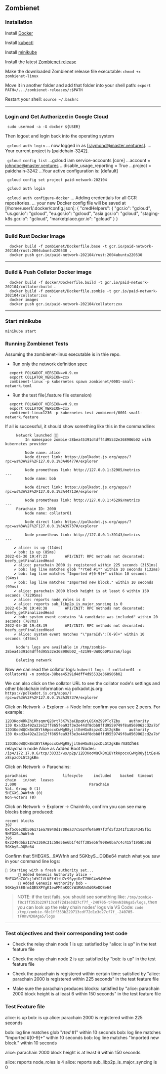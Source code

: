 ## Zombienet

### Installation

Install [Docker](https://docs.docker.com/engine/install/)

Install [kubectl](https://kubernetes.io/docs/tasks/tools/)

Install [minikube](https://minikube.sigs.k8s.io/docs/start/)

Install the latest [Zombienet release](https://github.com/paritytech/zombienet/releases)

Make the downloaded Zombienet release file executable:
`chmod +x zombienet-linux`

Move it in another folder and add that folder into your shell path:
`export PATH=/.../zombienet-releases/:$PATH`

Restart your shell: `source ~/.bashrc`

---

### Login and Get Authorized in Google Cloud

` sudo usermod -a -G docker ${USER}`

Then logout and login back into the operating system

` gcloud auth login`
... now logged in as [raymond@master.ventures].
... Your current project is [paidchain-3242].

` gcloud config list`
...gcloud iam service-accounts [core]
...account = johndoe@master.ventures
...disable_usage_reporting = True
...project = paidchain-3242
...Your active configuration is: [default]

` gcloud config set project paid-network-202104`

` gcloud auth login`

` gcloud auth configure-docker`
... Adding credentials for all GCR repositories.
... your new Docker config file will be saved at [/home/user1/.docker/config.json]:
{
"credHelpers": {
"gcr.io": "gcloud",
"us.gcr.io": "gcloud",
"eu.gcr.io": "gcloud",
"asia.gcr.io": "gcloud",
"staging-k8s.gcr.io": "gcloud",
"marketplace.gcr.io": "gcloud"
}
}

---

### Build Rust Docker image

```
  docker build -f zombienet/Dockerfile.base -t gcr.io/paid-network-202104/rust:2004ubuntu220530 .
  docker push gcr.io/paid-network-202104/rust:2004ubuntu220530
```

---

### Build & Push Collator Docker image

```
  docker build -f docker/Dockerfile.build -t gcr.io/paid-network-202104/collator:build .
  docker build -f zombienet/Dockerfile.zombie -t gcr.io/paid-network-202104/collator:zxx .
  docker images
  docker push gcr.io/paid-network-202104/collator:zxx
```

---

### Start minikube

`minikube start`

### Running Zombienet Tests

Assuming the zombienet-linux executable is in thie repo.

-   Run only the network definition spec

```
  export POLKADOT_VERSION=v0.9.xx
  export COLLATOR_VERSION=zxx
  zombienet-linux -p kubernetes spawn zombienet/0001-small-network.toml
```

-   Run the test file(.feature file extension)

```
  export POLKADOT_VERSION=v0.9.xx
  export COLLATOR_VERSION=zxx
  zombienet-linux1236 -p kubernetes test zombienet/0001-small-network.feature
```

If all is successful, it should show something like this in the commandline:

```
	 Network launched 🚀🚀
		 In namespace zombie-38bea45391d4dff4d95532e368906b02 with kubernetes provider

		 Node name: alice
		 Node direct link: https://polkadot.js.org/apps/?rpc=ws%3A%2F%2F127.0.0.1%3A40477#/explorer

		 Node prometheus link: http://127.0.0.1:32905/metrics
---
		 Node name: bob

		 Node direct link: https://polkadot.js.org/apps/?rpc=ws%3A%2F%2F127.0.0.1%3A44713#/explorer

		 Node prometheus link: http://127.0.0.1:45299/metrics
---
	 Parachain ID: 2000
		 Node name: collator01

		 Node direct link: https://polkadot.js.org/apps/?rpc=ws%3A%2F%2F127.0.0.1%3A39737#/explorer

		 Node prometheus link: http://127.0.0.1:39143/metrics
---

    ✔ alice: is up (114ms)
    ✔ bob: is up (85ms)
2022-05-30 19:47:23        API/INIT: RPC methods not decorated: beefy_getFinalizedHead
    ✔ alice: parachain 2000 is registered within 225 seconds (3151ms)
    ✔ bob: log line matches glob "*rted #1*" within 10 seconds (132ms)
    ✔ bob: log line matches "Imported #[0-9]+" within 10 seconds (94ms)
    ✔ bob: log line matches "Imported new block." within 10 seconds (99ms)
    ✔ alice: parachain 2000 block height is at least 6 within 150 seconds (72295ms)
    ✔ alice: reports node_roles is 4
    ✔ alice: reports sub_libp2p_is_major_syncing is 0
2022-05-30 19:48:38        API/INIT: RPC methods not decorated: beefy_getFinalizedHead
    ✔ bob: system event contains "A candidate was included" within 20 seconds (787ms)
2022-05-30 19:48:39        API/INIT: RPC methods not decorated: beefy_getFinalizedHead
    ✔ alice: system event matches "\"paraId\":[0-9]+" within 10 seconds (474ms)

	 Node's logs are available in /tmp/zombie-38bea45391d4dff4d95532e368906b02_-42199-UW0QoDP5a7o6/logs

	 Deleting network
```

Now we can read the collator logs:
`kubectl logs -f collator01 -c collator01 -n zombie-38bea45391d4dff4d95532e368906b02`

We can also click on the collator URL to see the collator node's settings and other blockchain information via polkadot.js.org:
`https://polkadot.js.org/apps/?rpc=ws%3A%2F%2F127.0.0.1%3A39737#/explorer`

Click on Network -> Explorer -> Node Info: confirm you can see 2 peers. For example:

```
12D3KooWRkZhiRhsqmrQ28rt73K7V3aCBpqKrLGSXmZ99PTcTZby	authority	130	0xad3a492a22e12ff865fea93f3e3e44df8dbb8ffd9559749f8a0569062cd2a7bf
12D3KooWQCkBm1BYtkHpocxCwMgR8yjitEeHGx8spzcDLGt2gkBm	authority	130	0xad3a492a22e12ff865fea93f3e3e44df8dbb8ffd9559749f8a0569062cd2a7bf
```

`12D3KooWQCkBm1BYtkHpocxCwMgR8yjitEeHGx8spzcDLGt2gkBm` matches relaychain node Alice as Added Boot Nodes: `/ip4/172.17.0.6/tcp/30333/ws/p2p/12D3KooWQCkBm1BYtkHpocxCwMgR8yjitEeHGx8spzcDLGt2gkBm`

Click on Network -> Parachains:

```
parachains		          lifecycle		included	backed	timeout	chain	in/out	leases
2,000                                 Parachain
Val. Group 0 (1)
5HEGXS…9AWfnh (0)
Non-voters (0)
```

Click on Network -> Explorer -> ChainInfo, confirm you can see many blocks being produced:

```
recent blocks
397  0xf5c6e28b506171ea78940d1708ea37c5624f64a997f3fd5f3341f11034345fb1	 5HEGXS…9AWfnh
396  0x2249d6ba127e3369c21c58e56e6b1f4dff385eb6f908e0ba7c4c415f1958b50d	 5GKbyS…DQBe64
```

Confirm that 5HEGXS…9AWfnh and 5GKbyS…DQBe64 match what you saw in your command line logs:

```
🧹 Starting with a fresh authority set...
	  👤 Added Genesis Authority alice - 5HEGXSoZGCkj1dYC1VLKEfd1tU7c9SyyiDcT7HHC4n9AWfnh
	  👤 Added Genesis Authority bob - 5GKbySSE8rm1QE5XPYgK1ewFM4nKQCrW1RWUnXdGReDQBe64
```

> NOTE: if the test fails, you should see something like:
> `/tmp/zombie-f8c1ff353b229713cdf72d1e3d27cf7f_-240705-tF0mvN38Aga5/logs`, then you can look up the relay chain nodes' logs via VS Code: `code /tmp/zombie-f8c1ff353b229713cdf72d1e3d27cf7f_-240705-tF0mvN38Aga5/logs`

---

### Test objectives and their corresponding test code

-   Check the relay chain node 1 is up: satisfied by "alice: is up" in the test feature file

-   Check the relay chain node 2 is up: satisfied by "bob: is up" in the test feature file

-   Check the parachain is registered within certain time: satisfied by "alice: parachain 2000 is registered within 225 seconds" in the test feature file

-   Make sure the parachain produces blocks: satisfied by "alice: parachain 2000 block height is at least 6 within 150 seconds" in the test feature file

### Test Feature file

alice: is up
bob: is up
alice: parachain 2000 is registered within 225 seconds

bob: log line matches glob "_rted #1_" within 10 seconds
bob: log line matches "Imported #[0-9]+" within 10 seconds
bob: log line matches "Imported new block." within 10 seconds

alice: parachain 2000 block height is at least 6 within 150 seconds

alice: reports node_roles is 4
alice: reports sub_libp2p_is_major_syncing is 0
